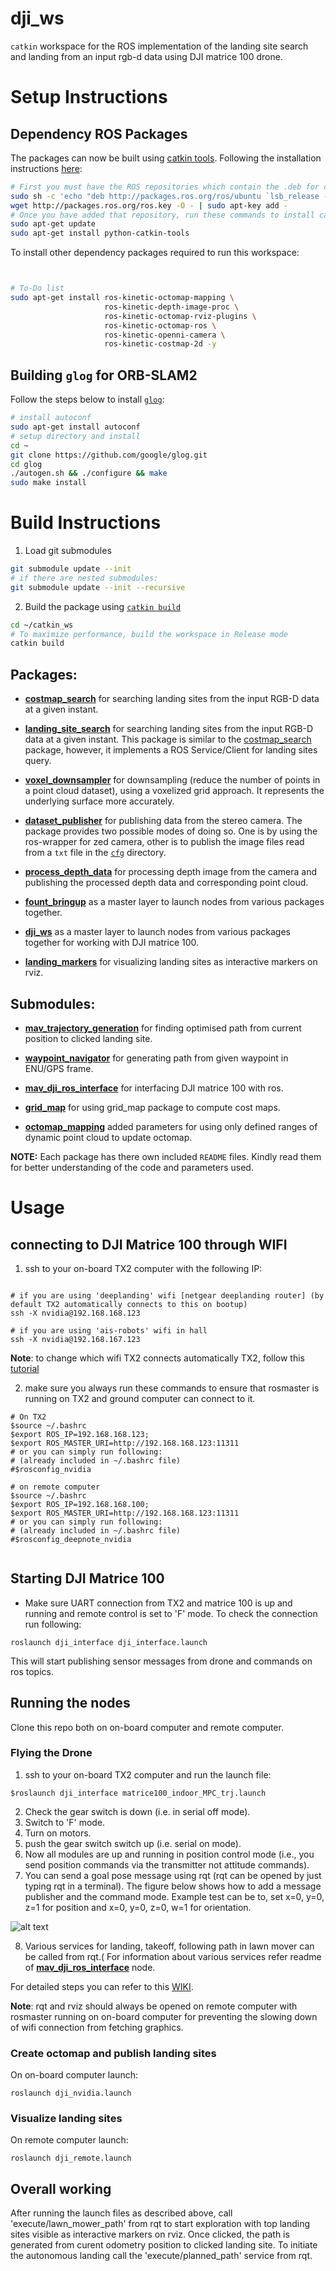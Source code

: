 # dji_ws

`catkin` workspace for the ROS implementation of the landing site search and landing from an input rgb-d data using DJI matrice 100 drone.



# Setup Instructions

## Dependency ROS Packages

The packages can now be built using [catkin tools](https://catkin-tools.readthedocs.io/en/latest/). Following the installation instructions [here](http://catkin-tools.readthedocs.io/en/latest/installing.html):
```bash
# First you must have the ROS repositories which contain the .deb for catkin_tools:
sudo sh -c 'echo "deb http://packages.ros.org/ros/ubuntu `lsb_release -sc` main" > /etc/apt/sources.list.d/ros-latest.list'
wget http://packages.ros.org/ros.key -O - | sudo apt-key add -
# Once you have added that repository, run these commands to install catkin_tools:
sudo apt-get update
sudo apt-get install python-catkin-tools
```

To install other dependency packages required to run this workspace:
```bash


# To-Do list
sudo apt-get install ros-kinetic-octomap-mapping \  
                     ros-kinetic-depth-image-proc \
                     ros-kinetic-octomap-rviz-plugins \
                     ros-kinetic-octomap-ros \
                     ros-kinetic-openni-camera \
                     ros-kinetic-costmap-2d -y
```

## Building `glog` for ORB-SLAM2

Follow the steps below to install [`glog`](https://github.com/google/glog):
```bash
# install autoconf
sudo apt-get install autoconf
# setup directory and install
cd ~
git clone https://github.com/google/glog.git
cd glog
./autogen.sh && ./configure && make
sudo make install
```

# Build Instructions

1. Load git submodules
```bash
git submodule update --init
# if there are nested submodules:
git submodule update --init --recursive
```

2. Build the package using [`catkin build`](http://catkin-tools.readthedocs.io/en/latest/quick_start.html)
```bash
cd ~/catkin_ws
# To maximize performance, build the workspace in Release mode
catkin build
```


## Packages:
* [**costmap_search**](src/costmap_search) for searching landing sites from the input RGB-D data at a given instant.

* [**landing_site_search**](src/landing_site_search) for searching landing sites from the input RGB-D data at a given instant. This package is similar to the [costmap_search](src/costmap_search) package, however, it implements a ROS Service/Client for landing sites query. 

* [**voxel_downsampler**](src/voxel_downsampler) for downsampling (reduce the number of points in a point cloud dataset), using a voxelized grid approach. It represents the underlying surface more accurately.

* [**dataset_publisher**](src/dataset_publisher) for publishing data from the stereo camera. The package provides two possible modes of doing so. One is by using the ros-wrapper for zed camera, other is to publish the image files read from a `txt` file in the [`cfg`](cfg) directory.

* [**process_depth_data**](src/process_depth_data) for processing depth image from the camera and publishing the processed depth data and corresponding point cloud.

* [**fount_bringup**](src/fount_bringup) as a master layer to launch nodes from various packages together.

* [**dji_ws**](src/fount_bringup) as a master layer to launch nodes from various packages together for working with DJI matrice 100.

* [**landing_markers**](src/landing_markers) for visualizing landing sites as interactive markers on rviz.

## Submodules:

* [**mav_trajectory_generation**](https://github.com/himanshu-erol/mav_trajectory_generation) for finding optimised path from current position to clicked landing site.

* [**waypoint_navigator**](https://github.com/himanshu-erol/waypoint_navigator) for generating path from given waypoint in ENU/GPS frame.

* [**mav_dji_ros_interface**](https://github.com/himanshu-erol/mav_dji_ros_interface) for interfacing DJI matrice 100 with ros.

* [**grid_map**](https://github.com/himanshu-erol/grid_map) for using grid_map package to compute cost maps.

* [**octomap_mapping**](https://github.com/himanshu-erol/octomap_mapping) added parameters for using only defined ranges of dynamic point cloud to update octomap.




__NOTE:__ Each package has there own included `README` files. Kindly read them for better understanding of the code and parameters used.


# Usage

## connecting to DJI Matrice 100 through WIFI

1. ssh to your on-board TX2 computer with the following IP:

```

# if you are using 'deeplanding' wifi [netgear deeplanding router] (by default TX2 automatically connects to this on bootup)
ssh -X nvidia@192.168.168.123

# if you are using 'ais-robots' wifi in hall
ssh -X nvidia@192.168.167.123
```
__Note__: to change which wifi TX2 connects automatically TX2, follow this [tutorial](https://weworkweplay.com/play/automatically-connect-a-raspberry-pi-to-a-wifi-network) 


2. make sure you always run these commands to ensure that rosmaster is running on TX2 and ground computer can connect to it.

```
# On TX2
$source ~/.bashrc
$export ROS_IP=192.168.168.123; 
$export ROS_MASTER_URI=http://192.168.168.123:11311
# or you can simply run following: 
# (already included in ~/.bashrc file)
#$rosconfig_nvidia 

# on remote computer
$source ~/.bashrc
$export ROS_IP=192.168.168.100; 
$export ROS_MASTER_URI=http://192.168.168.123:11311
# or you can simply run following: 
# (already included in ~/.bashrc file)
#$rosconfig_deepnote_nvidia
 
```


## Starting DJI Matrice 100
* Make sure UART connection from TX2 and matrice 100 is up and running and remote control is set to 'F' mode.
To check the connection run following:  
```
roslaunch dji_interface dji_interface.launch
```
This will start publishing sensor messages from drone and commands on ros topics.




## Running the nodes

Clone this repo both on on-board computer and remote computer.

### Flying the Drone

1. ssh to your on-board TX2 computer and run the launch file:
```
$roslaunch dji_interface matrice100_indoor_MPC_trj.launch
```
2. Check the gear switch is down (i.e. in serial off mode).
3. Switch to 'F' mode.
4. Turn on motors.
5. push the gear switch switch up (i.e. serial on mode).
6. Now all modules are up and running in position control mode (i.e., you send position commands via the transmitter not attitude commands). 
7.  You can send a goal pose message using rqt (rqt can be opened by just typing rqt in a terminal). The figure below shows how to add a message publisher and the command mode. Example test can be to, set x=0, y=0, z=1 for position and x=0, y=0, z=0, w=1 for orientation.

![alt text](https://camo.githubusercontent.com/0d522181fad7dfd0aa63d1ce77c961d69993e95a/687474703a2f2f692e696d6775722e636f6d2f34784e304667472e706e67)

8. Various services for landing, takeoff, following path in lawn mover can be called from rqt.( For information about various services refer readme of [**mav_dji_ros_interface**](src/mav_dji_ros_interface) node.


For detailed steps you can refer to this [WIKI](https://github.com/ethz-asl/mav_dji_ros_interface/wiki).

__Note__: rqt and rviz should always be opened on remote computer with rosmaster running on on-board computer for preventing the slowing down of wifi connection from fetching graphics.



### Create octomap and publish landing sites
On on-board computer launch:
```
roslaunch dji_nvidia.launch
```

### Visualize landing sites
On remote computer launch:
```
roslaunch dji_remote.launch
```

## Overall working
After running the launch files as described above, call 'execute/lawn_mower_path' from rqt to start exploration with top landing sites visible as interactive markers on rviz. Once clicked, the path is generated from curent odometry position to clicked landing site. To initiate the autonomous landing call the 'execute/planned_path' service from rqt.

